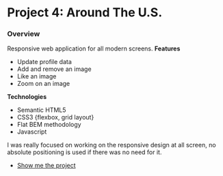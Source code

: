 # Project 4: Around The U.S.

### Overview

Responsive web application for all modern screens.
**Features**

- Update profile data
- Add and remove an image
- Like an image
- Zoom on an image

**Technologies**

- Semantic HTML5
- CSS3 {flexbox, grid layout}
- Flat BEM methodology
- Javascript

I was really focused on working on the responsive design at all screen, no absolute positioning is used if there was no need for it.

- [Show me the project](https://amitgit217.github.io/web_project_4/)
